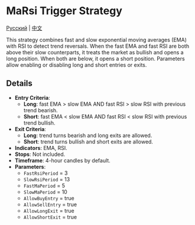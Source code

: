 # MaRsi Trigger Strategy
[Русский](README_ru.md) | [中文](README_cn.md)

This strategy combines fast and slow exponential moving averages (EMA) with RSI to detect trend reversals.
When the fast EMA and fast RSI are both above their slow counterparts, it treats the market as bullish and opens a long position.
When both are below, it opens a short position. Parameters allow enabling or disabling long and short entries or exits.

## Details

- **Entry Criteria**:
  - **Long**: fast EMA > slow EMA AND fast RSI > slow RSI with previous trend bearish.
  - **Short**: fast EMA < slow EMA AND fast RSI < slow RSI with previous trend bullish.
- **Exit Criteria**:
  - **Long**: trend turns bearish and long exits are allowed.
  - **Short**: trend turns bullish and short exits are allowed.
- **Indicators**: EMA, RSI.
- **Stops**: Not included.
- **Timeframe**: 4-hour candles by default.
- **Parameters**:
  - `FastRsiPeriod` = 3
  - `SlowRsiPeriod` = 13
  - `FastMaPeriod` = 5
  - `SlowMaPeriod` = 10
  - `AllowBuyEntry` = true
  - `AllowSellEntry` = true
  - `AllowLongExit` = true
  - `AllowShortExit` = true
